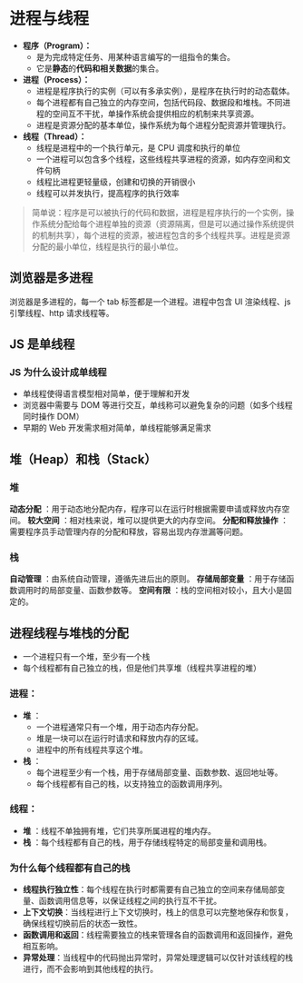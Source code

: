 # 进程与线程

-   **程序（Program）：**
    -   是为完成特定任务、用某种语言编写的一组指令的集合。
    -   它是**静态**的**代码和相关数据**的集合。
-   **进程（Process）：**
    -   进程是程序执行的实例（可以有多承实例），是程序在执行时的动态载体。
    -   每个进程都有自己独立的内存空间，包括代码段、数据段和堆栈。不同进程的空间互不干扰，单操作系统会提供相应的机制来共享资源。
    -   进程是资源分配的基本单位，操作系统为每个进程分配资源并管理执行。
-   **线程（Thread）：**
    -   线程是进程中的一个执行单元，是 CPU 调度和执行的单位
    -   一个进程可以包含多个线程，这些线程共享进程的资源，如内存空间和文件句柄
    -   线程比进程更轻量级，创建和切换的开销很小
    -   线程可以并发执行，提高程序的执行效率

> 简单说：程序是可以被执行的代码和数据，进程是程序执行的一个实例，操作系统分配给每个进程单独的资源（资源隔离，但是可以通过操作系统提供的机制共享），每个进程的资源，被进程包含的多个线程共享。进程是资源分配的最小单位，线程是执行的最小单位。

## 浏览器是多进程

浏览器是多进程的，每一个 tab 标签都是一个进程。进程中包含 UI 渲染线程、js 引擎线程、http 请求线程等。

## JS 是单线程

### JS 为什么设计成单线程

-   单线程使得语言模型相对简单，便于理解和开发
-   浏览器中需要与 DOM 等进行交互，单线称可以避免复杂的问题（如多个线程同时操作 DOM）
-   早期的 Web 开发需求相对简单，单线程能够满足需求

## 堆（Heap）和栈（Stack）

### 堆

**动态分配** ：用于动态地分配内存，程序可以在运行时根据需要申请或释放内存空间。
**较大空间** ：相对栈来说，堆可以提供更大的内存空间。
**分配和释放操作** ：需要程序员手动管理内存的分配和释放，容易出现内存泄漏等问题。

### 栈

**自动管理** ：由系统自动管理，遵循先进后出的原则。
**存储局部变量** ：用于存储函数调用时的局部变量、函数参数等。
**空间有限** ：栈的空间相对较小，且大小是固定的。

## 进程线程与堆栈的分配

-   一个进程只有一个堆，至少有一个栈
-   每个线程都有自己独立的栈，但是他们共享堆（线程共享进程的堆）

### 进程：

-   **堆** ：
    -   一个进程通常只有一个堆，用于动态内存分配。
    -   堆是一块可以在运行时请求和释放内存的区域。
    -   进程中的所有线程共享这个堆。
-   **栈** ：
    -   每个进程至少有一个栈，用于存储局部变量、函数参数、返回地址等。
    -   每个线程都有自己的栈，以支持独立的函数调用序列。

### 线程：

-   **堆** ：线程不单独拥有堆，它们共享所属进程的堆内存。
-   **栈** ：每个线程都有自己的栈，用于存储线程特定的局部变量和调用栈。

### 为什么每个线程都有自己的栈

-   **线程执行独立性**：每个线程在执行时都需要有自己独立的空间来存储局部变量、函数调用信息等，以保证线程之间的执行互不干扰。
-   **上下文切换**：当线程进行上下文切换时，栈上的信息可以完整地保存和恢复，确保线程切换前后的状态一致性。
-   **函数调用和返回**：线程需要独立的栈来管理各自的函数调用和返回操作，避免相互影响。
-   **异常处理**：当线程中的代码抛出异常时，异常处理逻辑可以仅针对该线程的栈进行，而不会影响到其他线程的执行。
